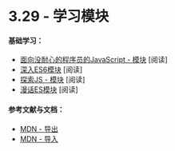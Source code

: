 <!-- 3.29 - Learn Modules -->
# 3.29 - 学习模块
<!-- General Learning: -->
#### 基础学习：
<!-- JavaScript for impatient programmers - Modules [read]
ES6 Modules in Depth [read]
Exploring JS - Modules [read]
ES modules: A cartoon deep-dive [read] -->
<!-- References/Docs: -->
- [面向没耐心的程序员的JavaScript - 模块](http://exploringjs.com/impatient-js/ch_modules.html) [阅读]
- [深入ES6模块](https://ponyfoo.com/articles/es6-modules-in-depth) [阅读]
- [探索JS - 模块](http://exploringjs.com/es6/ch_modules.html#ch_modules) [阅读]
- [漫话ES模块](https://hacks.mozilla.org/2018/03/es-modules-a-cartoon-deep-dive/) [阅读]

#### 参考文献与文档：
<!-- MDN - export
MDN - import -->
- [MDN - 导出](https://developer.mozilla.org/en-US/docs/Web/JavaScript/Reference/Statements/export)
- [MDN - 导入](https://developer.mozilla.org/en-US/docs/Web/JavaScript/Reference/Statements/import)